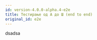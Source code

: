 ```yaml
---
id: version-4.0.0-alpha.4-e2e
title: Тестирање од А до Ш (end to end)
original_id: e2e
---
```


dsadsa